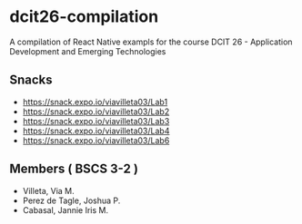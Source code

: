 # dcit26-compilation
A compilation of React Native exampls for the course DCIT 26 - Application Development and Emerging Technologies

## Snacks
* https://snack.expo.io/viavilleta03/Lab1
* https://snack.expo.io/viavilleta03/Lab2
* https://snack.expo.io/viavilleta03/Lab3
* https://snack.expo.io/viavilleta03/Lab4
* https://snack.expo.io/viavilleta03/Lab6

## Members ( BSCS 3-2 )
* Villeta, Via M.
* Perez de Tagle, Joshua P.
* Cabasal, Jannie Iris M.
